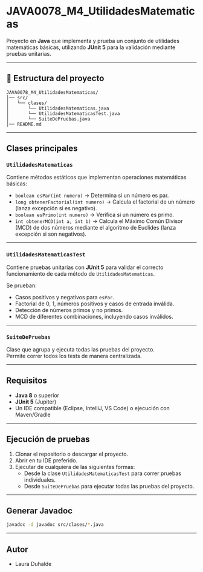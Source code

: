 # JAVA0078_M4_UtilidadesMatematicas

Proyecto en **Java** que implementa y prueba un conjunto de utilidades matemáticas básicas, utilizando **JUnit 5** para la validación mediante pruebas unitarias.

---

## 📂 Estructura del proyecto

```
JAVA0078_M4_UtilidadesMatematicas/
│── src/
│   └── clases/
│       └── UtilidadesMatematicas.java
│       └── UtilidadesMatematicasTest.java
│       └── SuiteDePruebas.java
│── README.md

```

---

## Clases principales

### `UtilidadesMatematicas`
Contiene métodos estáticos que implementan operaciones matemáticas básicas:

- `boolean esPar(int numero)` → Determina si un número es par.  
- `long obtenerFactorial(int numero)` → Calcula el factorial de un número (lanza excepción si es negativo).  
- `boolean esPrimo(int numero)` → Verifica si un número es primo.  
- `int obtenerMCD(int a, int b)` → Calcula el Máximo Común Divisor (MCD) de dos números mediante el algoritmo de Euclides (lanza excepción si son negativos).  

---

### `UtilidadesMatematicasTest`
Contiene pruebas unitarias con **JUnit 5** para validar el correcto funcionamiento de cada método de `UtilidadesMatematicas`.  

Se prueban:
- Casos positivos y negativos para `esPar`.  
- Factorial de 0, 1, números positivos y casos de entrada inválida.  
- Detección de números primos y no primos.  
- MCD de diferentes combinaciones, incluyendo casos inválidos.  

---

### `SuiteDePruebas`
Clase que agrupa y ejecuta todas las pruebas del proyecto.  
Permite correr todos los tests de manera centralizada.  

---

## Requisitos

- **Java 8** o superior  
- **JUnit 5** (Jupiter)  
- Un IDE compatible (Eclipse, IntelliJ, VS Code) o ejecución con Maven/Gradle  

---

## Ejecución de pruebas

1. Clonar el repositorio o descargar el proyecto.  
2. Abrir en tu IDE preferido.  
3. Ejecutar de cualquiera de las siguientes formas:
   - Desde la clase `UtilidadesMatematicasTest` para correr pruebas individuales.  
   - Desde `SuiteDePruebas` para ejecutar todas las pruebas del proyecto.

---
## Generar Javadoc

```bash
javadoc -d javadoc src/clases/*.java
```

---

## Autor
- Laura Duhalde

